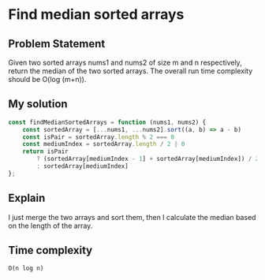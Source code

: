 # Find median sorted arrays

## Problem Statement

Given two sorted arrays nums1 and nums2 of size m and n respectively, return the median of the two sorted arrays.
The overall run time complexity should be O(log (m+n)).

## My solution

```javascript
const findMedianSortedArrays = function (nums1, nums2) {
    const sortedArray = [...nums1, ...nums2].sort((a, b) => a - b)
    const isPair = sortedArray.length % 2 === 0
    const mediumIndex = sortedArray.length / 2 | 0
    return isPair
        ? (sortedArray[mediumIndex - 1] + sortedArray[mediumIndex]) / 2
        : sortedArray[mediumIndex]
};
```
## Explain

I just merge the two arrays and sort them, then I calculate the median based on the length of the array.

## Time complexity

```text
O(n log n)
```